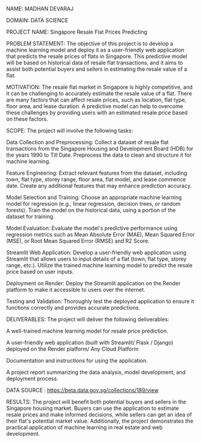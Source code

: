 NAME: MADHAN DEVARAJ

DOMAIN: DATA SCIENCE

PROJECT NAME: Singapore Resale Flat Prices Predicting

PROBLEM STATEMENT: The objective of this project is to develop a machine learning model and deploy it as a user-friendly web application that predicts the resale prices of flats in Singapore. This predictive model will be based on historical data of resale flat transactions, and it aims to assist both potential buyers and sellers in estimating the resale value of a flat.

MOTIVATION: The resale flat market in Singapore is highly competitive, and it can be challenging to accurately estimate the resale value of a flat. There are many factors that can affect resale prices, such as location, flat type, floor area, and lease duration. A predictive model can help to overcome these challenges by providing users with an estimated resale price based on these factors.

SCOPE: The project will involve the following tasks:

Data Collection and Preprocessing: Collect a dataset of resale flat transactions from the Singapore Housing and Development Board (HDB) for the years 1990 to Till Date. Preprocess the data to clean and structure it for machine learning.

Feature Engineering: Extract relevant features from the dataset, including town, flat type, storey range, floor area, flat model, and lease commence date. Create any additional features that may enhance prediction accuracy.

Model Selection and Training: Choose an appropriate machine learning model for regression (e.g., linear regression, decision trees, or random forests). Train the model on the historical data, using a portion of the dataset for training.

Model Evaluation: Evaluate the model's predictive performance using regression metrics such as Mean Absolute Error (MAE), Mean Squared Error (MSE), or Root Mean Squared Error (RMSE) and R2 Score.

Streamlit Web Application: Develop a user-friendly web application using Streamlit that allows users to input details of a flat (town, flat type, storey range, etc.). Utilize the trained machine learning model to predict the resale price based on user inputs.

Deployment on Render: Deploy the Streamlit application on the Render platform to make it accessible to users over the internet.

Testing and Validation: Thoroughly test the deployed application to ensure it functions correctly and provides accurate predictions.

DELIVERABLES: The project will deliver the following deliverables:

A well-trained machine learning model for resale price prediction.

A user-friendly web application (built with Streamlit/ Flask / Django) deployed on the Render platform/ Any Cloud Platform

Documentation and instructions for using the application.

A project report summarizing the data analysis, model development, and deployment process.

DATA SOURCE : https://beta.data.gov.sg/collections/189/view

RESULTS: The project will benefit both potential buyers and sellers in the Singapore housing market. Buyers can use the application to estimate resale prices and make informed decisions, while sellers can get an idea of their flat's potential market value. Additionally, the project demonstrates the practical application of machine learning in real estate and web development.
